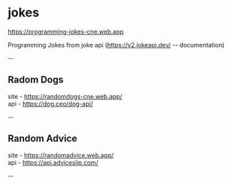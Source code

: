 # jokes


https://programming-jokes-cne.web.app

Programming Jokes  from joke api (https://v2.jokeapi.dev/ -- documentation)

--

## Radom Dogs
site    -   https://randomdogs-cne.web.app/     
api     -   https://dog.ceo/dog-api/

--

## Random Advice
site    -   https://randomadvice.web.app/     
api     -   https://api.adviceslip.com/

--

